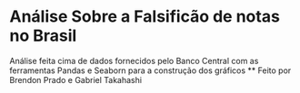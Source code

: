 # Análise Sobre a Falsificão de notas no Brasil
Análise feita cima de dados fornecidos pelo Banco Central com as ferramentas Pandas e Seaborn para a construção dos gráficos
** Feito por Brendon Prado e Gabriel Takahashi
